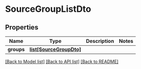 # SourceGroupListDto

## Properties
Name | Type | Description | Notes
------------ | ------------- | ------------- | -------------
**groups** | [**list[SourceGroupDto]**](SourceGroupDto.md) |  | 

[[Back to Model list]](../README.md#documentation-for-models) [[Back to API list]](../README.md#documentation-for-api-endpoints) [[Back to README]](../README.md)


